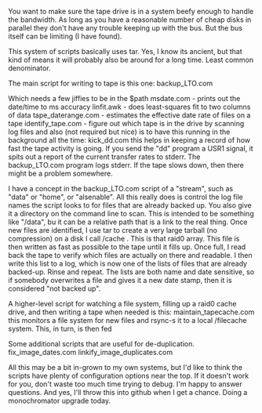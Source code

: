 
You want to make sure the tape drive is in a system beefy enough to handle the bandwidth.  As long as you have a reasonable number of cheap disks in parallel they don't have any trouble keeping up with the bus. But the bus itself can be limiting (I have found).

This system of scripts  basically uses tar.  Yes, I know its ancient, but that kind of means it will probably also be around for a long time.  Least common denominator.

The main script for writing to tape is this one:
backup_LTO.com

Which needs a few jiffies to be in the $path
msdate.com - prints out the date/time to ms accuracy
linfit.awk - does least-squares fit to two columns of data
tape_daterange.com - estimates the effective date rate of files on a tape
identify_tape.com - figure out which tape is in the drive by scanning log files
and also (not required but nice) is to have this running in the background all the time:
kick_dd.com
this helps in keeping a record of how fast the tape activity is going. If you send the "dd" program a USR1 signal, it spits out a report of the current transfer rates to stderr. The backup_LTO.com program logs stderr. If the tape slows down, then there might be a problem somewhere.

I have a concept in the backup_LTO.com script of a "stream", such as "data" or "home", or "alsenable".  All this really does is control the log file names the script looks to for files that are already backed up.  You also give it a directory on the command line to scan. This is intended to be something like "/data", bu it can be a relative path that is a link to the real thing. Once new files are identified, I use tar to create a very large tarball (no compression) on a disk I call /cache . This is that raid0 array. This file is then written as fast as possible to the tape until it fills up.  Once full, I read back the tape to verify which files are actually on there and readable. I then write this list to a log, which is now one of the lists of files that are already backed-up.  Rinse and repeat.  The lists are both name and date sensitive, so if somebody overwrites a file and gives it a new date stamp, then it is considered "not backed up".

A higher-level script for watching a file system, filling up a raid0 cache drive, and then writing a tape when needed is this:
maintain_tapecache.com
this monitors a file system for new files and rsync-s it to a local /filecache system.  This, in turn, is then fed

Some additional scripts that are useful for de-duplication.
fix_image_dates.com
linkify_image_duplicates.com

All this may be a bit in-grown to my own systems, but I'd like to think the scripts have plenty of configuration options near the top.  If it doesn't work for you, don't waste too much time trying to debug. I'm happy to answer questions.  And yes, I'll throw this into github when I get a chance. Doing a monochromator upgrade today.

